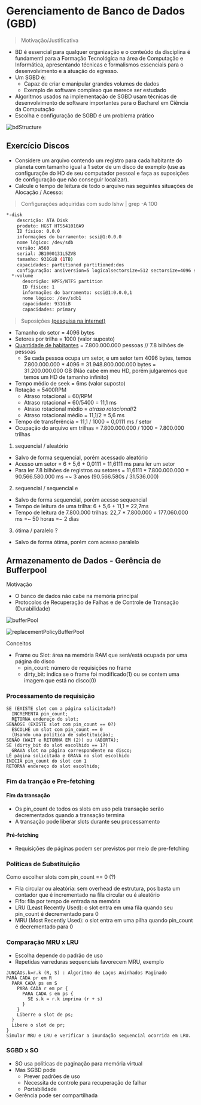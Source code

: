 # Gerenciamento de Banco de Dados (GBD)

> Motivação/Justificativa

- BD é essencial para qualquer organização e o conteúdo da disciplina é fundamentl para a Formação Tecnológica na área de Computação e Informática, apresentando técnicas e formalismos essenciais para o desenvolvimento e a atuação do egresso.
- Um SGBD é:
  - Capaz de criar e manipular grandes volumes de dados
  - Exemplo de software complexo que merece ser estudado
- Algoritmos usados na implementação de SGBD usam técnicas de desenvolvimento de software importantes para o Bacharel em Ciência da Computação
- Escolha e configuração de SGBD é um problema prático

![bdStructure](images/bdStructure.jpeg)

## Exercício Discos

- Considere um arquivo contendo um registro para cada habitante do planeta com tamanho igual a 1 setor de um disco de exemplo (use as configuraçõe do HD de seu computador pessoal e faça as suposições de configuração que não conseguir localizar).
- Calcule o tempo de leitura de todo o arquivo nas seguintes situações de Alocação / Acesso:

> Configurações adquiridas com sudo lshw | grep -A 100

```sh
*-disk
    descrição: ATA Disk
    produto: HGST HTS541010A9
    ID físico: 0.0.0
    informações do barramento: scsi@1:0.0.0
    nome lógico: /dev/sdb
    versão: A560
    serial: JB1000131L5ZVB
    tamanho: 931GiB (1TB)
    capacidades: partitioned partitioned:dos
    configuração: ansiversion=5 logicalsectorsize=512 sectorsize=4096 signature=331554e8 (tamanho do setor = 4096 bytes)
  *-volume
      descrição: HPFS/NTFS partition
      ID físico: 1
      informações do barramento: scsi@1:0.0.0,1
      nome lógico: /dev/sdb1
      capacidade: 931GiB
      capacidades: primary
```

> Suposições [(pesquisa na internet)](https://www.amazon.com/HGST-Travelstar-2-5-Inch-0J22413-HTS541010A9E680/dp/B007RE0EQC)

- Tamanho do setor = 4096 bytes
- Setores por trilha = 1000 (valor suposto)
- [Quantidade de habitantes](https://techdoido.com.br/web-stories/quantas-pessoas-existem-no-mundo-em-2022) = 7.800.000.000 pessoas // 7.8 bilhões de pessoas
  - Se cada pessoa ocupa um setor, e um setor tem 4096 bytes, temos 7.800.000.000 \* 4096 = 31.948.800.000.000 bytes = 31.200.000.000 GB (Não cabe em meu HD, porém julgaremos que temos um HD de tamanho infinito)
- Tempo médio de seek = 6ms (valor suposto)
- Rotação = 5400RPM
  - Atraso rotacional = 60/RPM
  - Atraso rotacional = 60/5400 = 11,1 ms
  - Atraso rotacional médio = _atraso rotacional_/2
  - Atraso rotacional médio = 11,1/2 = 5,6 ms
- Tempo de transferência = 11,1 / 1000 = 0,0111 ms / setor
- Ocupação do arquivo em trilhas = 7.800.000.000 / 1000 = 7.800.000 trilhas

1. sequencial / aleatório

- Salvo de forma sequencial, porém acessado aleatório
- Acesso um setor = 6 + 5,6 + 0,0111 = 11,6111 ms para ler um setor
- Para ler 7.8 bilhões de registros ou setores = 11,6111 \* 7.800.000.000 = 90.566.580.000 ms =~ 3 anos (90.566.580s / 31.536.000)

2. sequencial / sequencial e

- Salvo de forma sequencial, porém acesso sequencial
- Tempo de leitura de uma trilha: 6 + 5,6 + 11,1 = 22,7ms
- Tempo de leitura de 7.800.000 trilhas: 22,7 \* 7.800.000 = 177.060.000 ms =~ 50 horas =~ 2 dias

3. ótima / paralelo ?

- Salvo de forma ótima, porém com acesso paralelo

## Armazenamento de Dados - Gerência de Bufferpool

Motivação

- O banco de dados não cabe na memória principal
- Protocolos de Recuperação de Falhas e de Controle de Transação (Durabilidade)

![bufferPool](images/bufferPool.png)

![replacementPolicyBufferPool](images/replacementPolicyBufferPool.png)

Conceitos

- Frame ou Slot: área na memória RAM que será/está ocupada por uma página do disco
  - pin_count: número de requisições no frame
  - dirty_bit: indica se o frame foi modificado(1) ou se contem uma imagem que está no disco(0)

### Processamento de requisição

```plsql
SE (EXISTE slot com a página solicitada?)
  INCREMENTA pin_count;
  RETORNA endereço do slot;
SENÃOSE (EXISTE slot com pin_count == 0?)
  ESCOLHE um slot com pin_count == 0
  (Usando uma política de substituição);
SENÃO (WAIT e RETORNA EM (2)) ou (ABORTA);
SE (dirty_bit do slot escolhido == 1?)
  GRAVA slot na página correspondente no disco;
LÊ página solicitada e GRAVA no slot escolhido
INICIA pin_count do slot com 1
RETORNA endereço do slot escolhido;
```

### Fim da tranção e Pre-fetching

#### Fim da transação

- Os pin_count de todos os slots em uso pela transação serão decrementados quando a transação termina
- A transação pode liberar slots durante seu processamento

#### Pré-fetching

- Requisições de páginas podem ser previstos por meio de pre-fetching

### Políticas de Substituição

Como escolher slots com pin_count == 0 (?)

- Fila circular ou aleatória: sem overhead de estrutura, pos basta um contador que é incrementado na fila circular ou é aleatório
- Fifo: fila por tempo de entrada na memória
- LRU (Least Recently Used): o slot entra em uma fila quando seu pin_count é decrementado para 0
- MRU (Most Recently Used): o slot entra em uma pilha quando pin_count é decrementado para 0

### Comparação MRU x LRU

- Escolha depende do padrão de uso
- Repetidas varreduras sequenciais favorecem MRU, exemplo

```plsql
JUNÇÃOs.k=r.k (R, S) : Algoritmo de Laços Aninhados Paginado
PARA CADA pr em R
  PARA CADA ps em S
    PARA CADA r em pr {
      PARA CADA s em ps {
        SE s.k = r.k imprima (r + s)
      }
    }
    Liberre o slot de ps;
  }
  Libere o slot de pr;
}
Simular MRU e LRU e verificar a inundação sequencial ocorrida em LRU.
```

### SGBD x SO

- SO usa políticas de paginação para memória virtual
- Mas SGBD pode
  - Prever padrões de uso
  - Necessita de controle para recuperação de falhar
  - Portabilidade
- Gerência pode ser compartilhada
